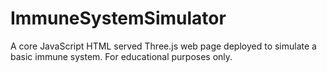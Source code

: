 # ImmuneSystemSimulator
A core JavaScript HTML served Three.js web page deployed to simulate a basic immune system. For educational purposes only. 
